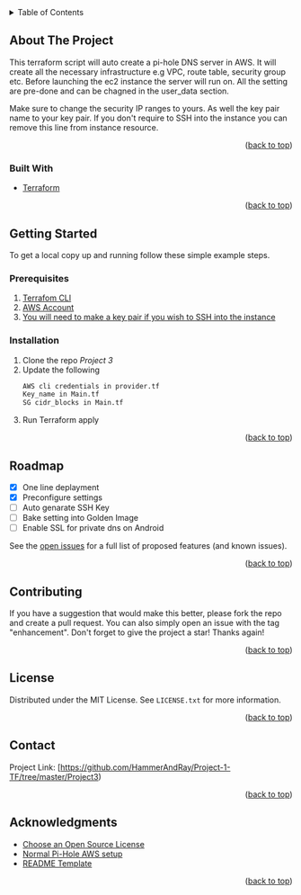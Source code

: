 <!-- PROJECT SHIELDS -->
<!--
*** I'm using markdown "reference style" links for readability.
*** Reference links are enclosed in brackets [ ] instead of parentheses ( ).
*** See the bottom of this document for the declaration of the reference variables
*** for contributors-url, forks-url, etc. This is an optional, concise syntax you may use.
*** https://www.markdownguide.org/basic-syntax/#reference-style-links
-->



<!-- TABLE OF CONTENTS -->
<details>
  <summary>Table of Contents</summary>
  <ol>
    <li>
      <a href="#about-the-project">About The Project</a>
      <ul>
        <li><a href="#built-with">Built With</a></li>
      </ul>
    </li>
    <li>
      <a href="#getting-started">Getting Started</a>
      <ul>
        <li><a href="#prerequisites">Prerequisites</a></li>
        <li><a href="#installation">Installation</a></li>
      </ul>
    </li>
    <li><a href="#roadmap">Roadmap</a></li>
    <li><a href="#contributing">Contributing</a></li>
    <li><a href="#license">License</a></li>
    <li><a href="#contact">Contact</a></li>
    <li><a href="#acknowledgments">Acknowledgments</a></li>
  </ol>
</details>



<!-- ABOUT THE PROJECT -->
## About The Project

This terraform script will auto create a pi-hole DNS server in AWS. It will create all the necessary infrastructure e.g VPC, route table, security group etc. Before launching the ec2 instance the server will run on. All the setting are pre-done and can be chagned in the user_data section.

Make sure to change the security IP ranges to yours. As well the key pair name to your key pair. If you don't require to SSH into the instance you can remove this line from instance resource.

<p align="right">(<a href="#top">back to top</a>)</p>



### Built With

* [Terraform](https://www.terraform.io/)

<p align="right">(<a href="#top">back to top</a>)</p>



<!-- GETTING STARTED -->
## Getting Started

To get a local copy up and running follow these simple example steps.

### Prerequisites

1. [Terrafom CLI](https://www.terraform.io/downloads)
2. [AWS Account](https://aws.amazon.com/)
3. [You will need to make a key pair if you wish to SSH into the instance](https://docs.aws.amazon.com/AWSEC2/latest/UserGuide/ec2-key-pairs.html#having-ec2-create-your-key-pair)
  
### Installation

1. Clone the repo *Project 3*
2. Update the following
   ```sh
   AWS cli credentials in provider.tf
   Key_name in Main.tf
   SG cidr_blocks in Main.tf   
   ```
3. Run Terraform apply

<p align="right">(<a href="#top">back to top</a>)</p>


<!-- ROADMAP -->
## Roadmap

- [x] One line deplayment
- [x] Preconfigure settings
- [ ] Auto genarate SSH Key
- [ ] Bake setting into Golden Image
- [ ] Enable SSL for private dns on Android

See the [open issues](https://github.com/othneildrew/Best-README-Template/issues) for a full list of proposed features (and known issues).

<p align="right">(<a href="#top">back to top</a>)</p>



<!-- CONTRIBUTING -->
## Contributing

If you have a suggestion that would make this better, please fork the repo and create a pull request. You can also simply open an issue with the tag "enhancement".
Don't forget to give the project a star! Thanks again!

<p align="right">(<a href="#top">back to top</a>)</p>



<!-- LICENSE -->
## License

Distributed under the MIT License. See `LICENSE.txt` for more information.

<p align="right">(<a href="#top">back to top</a>)</p>



<!-- CONTACT -->
## Contact

Project Link: [https://github.com/HammerAndRay/Project-1-TF/tree/master/Project3)

<p align="right">(<a href="#top">back to top</a>)</p>



<!-- ACKNOWLEDGMENTS -->
## Acknowledgments

* [Choose an Open Source License](https://choosealicense.com)
* [Normal Pi-Hole AWS setup](https://medium.com/@dion315/setting-up-a-free-pi-hole-on-aws-c24511888973#:~:text=A%20Pi%2DHole%20is%20a,way%20it%20works%20is%20simple.)
* [README Template](https://github.com/othneildrew/Best-README-Template)

<p align="right">(<a href="#top">back to top</a>)</p>



<!-- MARKDOWN LINKS & IMAGES -->
<!-- https://www.markdownguide.org/basic-syntax/#reference-style-links -->
